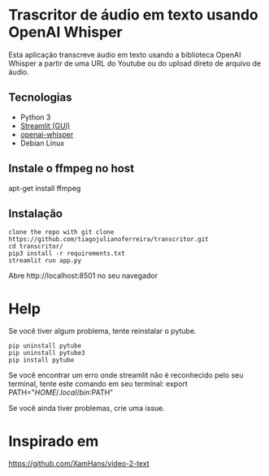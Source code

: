 # Trascritor de áudio em texto usando OpenAI Whisper
Esta aplicação transcreve áudio em texto usando a biblioteca OpenAI Whisper a partir de uma URL do Youtube ou do upload direto de arquivo de áudio.

## Tecnologias
- Python 3
- [Streamlit (GUI)](https://streamlit.io/)
- [openai-whisper](https://github.com/openai/whisper)
- Debian Linux

## Instale o ffmpeg no host
apt-get install ffmpeg

## Instalação
```shell
clone the repo with git clone https://github.com/tiagojulianoferreira/transcritor.git
cd transcritor/
pip3 install -r requirements.txt
streamlit run app.py
```
Abre http://localhost:8501 no seu navegador

# Help
Se você tiver algum problema, tente reinstalar o pytube.
```shell
pip uninstall pytube
pip uninstall pytube3
pip install pytube
```
Se você encontrar um erro onde streamlit não é reconhecido pelo seu terminal, tente este comando em seu terminal: export PATH="$HOME/.local/bin:$PATH"

Se você ainda tiver problemas, crie uma issue.

# Inspirado em

https://github.com/XamHans/video-2-text